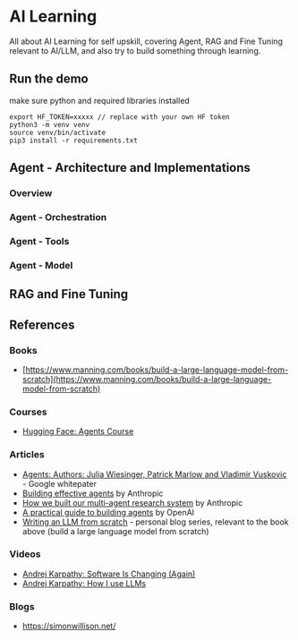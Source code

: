 # AI Learning

All about AI Learning for self upskill, covering Agent, RAG and Fine Tuning relevant to AI/LLM, and also try to build something through learning.

## Run the demo

make sure python and required libraries installed

```
export HF_TOKEN=xxxxx // replace with your own HF token
python3 -m venv venv
source venv/bin/activate
pip3 install -r requirements.txt
```

## Agent - Architecture and Implementations

### Overview

### Agent - Orchestration

### Agent - Tools

### Agent - Model 


## RAG and Fine Tuning



## References

### Books

- [https://www.manning.com/books/build-a-large-language-model-from-scratch](https://www.manning.com/books/build-a-large-language-model-from-scratch)

### Courses

- [Hugging Face: Agents Course](https://huggingface.co/learn/agents-course/unit1/introduction)

### Articles

- [Agents: Authors: Julia Wiesinger, Patrick Marlow and Vladimir Vuskovic](https://drive.google.com/file/d/1oEjiRCTbd54aSdB_eEe3UShxLBWK9xkt/view?pli=1) - Google whitepater
- [Building effective agents](https://www.anthropic.com/engineering/building-effective-agents) by Anthropic
- [How we built our multi-agent research system](https://www.anthropic.com/engineering/built-multi-agent-research-system) by Anthropic
- [A practical guide to building agents](https://cdn.openai.com/business-guides-and-resources/a-practical-guide-to-building-agents.pdf) by OpenAI
- [Writing an LLM from scratch](https://www.gilesthomas.com/llm-from-scratch) - personal blog series, relevant to the book above (build a large language model from scratch)

### Videos

- [Andrej Karpathy: Software Is Changing (Again)](https://www.youtube.com/watch?v=LCEmiRjPEtQ)
- [Andrej Karpathy: How I use LLMs](https://www.youtube.com/watch?v=EWvNQjAaOHw)

### Blogs

- https://simonwillison.net/
